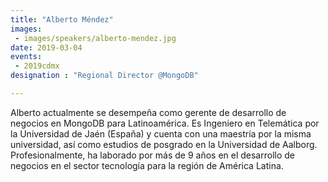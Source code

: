 ```yaml
---
title: "Alberto Méndez"
images:
 - images/speakers/alberto-mendez.jpg
date: 2019-03-04
events: 
 - 2019cdmx
designation : "Regional Director @MongoDB"

---
```


Alberto actualmente se desempeña como gerente de desarrollo de negocios en MongoDB para Latinoamérica. Es Ingeniero en Telemática por la Universidad de Jaén (España) y cuenta con una maestría por la misma universidad, así como estudios de posgrado en la Universidad de Aalborg. Profesionalmente, ha laborado por más de 9 años en el desarrollo de negocios en el sector tecnología para la región de América Latina.